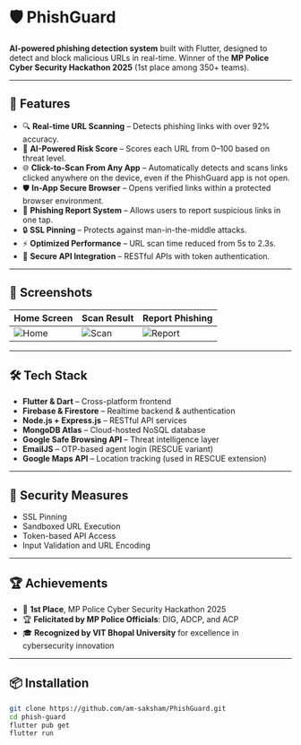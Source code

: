 # 🛡️ PhishGuard

**AI-powered phishing detection system** built with Flutter, designed to detect and block malicious URLs in real-time. Winner of the **MP Police Cyber Security Hackathon 2025** (1st place among 350+ teams).

---

## 🚀 Features

- 🔍 **Real-time URL Scanning** – Detects phishing links with over 92% accuracy.
- 🧠 **AI-Powered Risk Score** – Scores each URL from 0–100 based on threat level.
- 🌐 **Click-to-Scan From Any App** – Automatically detects and scans links clicked anywhere on the device, even if the PhishGuard app is not open.
- 🛡️ **In-App Secure Browser** – Opens verified links within a protected browser environment.
- 🚨 **Phishing Report System** – Allows users to report suspicious links in one tap.
- 🔒 **SSL Pinning** – Protects against man-in-the-middle attacks.
- ⚡ **Optimized Performance** – URL scan time reduced from 5s to 2.3s.
- 🔁 **Secure API Integration** – RESTful APIs with token authentication.

---

## 📱 Screenshots

| Home Screen | Scan Result | Report Phishing |
|-------------|-------------|-----------------|
| ![Home](screenshots/home.png) | ![Scan](screenshots/scan_result.png) | ![Report](screenshots/report.png) |

---

## 🛠️ Tech Stack

- **Flutter & Dart** – Cross-platform frontend
- **Firebase & Firestore** – Realtime backend & authentication
- **Node.js + Express.js** – RESTful API services
- **MongoDB Atlas** – Cloud-hosted NoSQL database
- **Google Safe Browsing API** – Threat intelligence layer
- **EmailJS** – OTP-based agent login (RESCUE variant)
- **Google Maps API** – Location tracking (used in RESCUE extension)

---

## 🔐 Security Measures

- SSL Pinning  
- Sandboxed URL Execution  
- Token-based API Access  
- Input Validation and URL Encoding

---

## 🏆 Achievements

- 🥇 **1st Place**, MP Police Cyber Security Hackathon 2025  
- 🏆 **Felicitated by MP Police Officials**: DIG, ADCP, and ACP  
- 🎓 **Recognized by VIT Bhopal University** for excellence in cybersecurity innovation

---

## 📦 Installation

```bash
git clone https://github.com/am-saksham/PhishGuard.git
cd phish-guard
flutter pub get
flutter run
